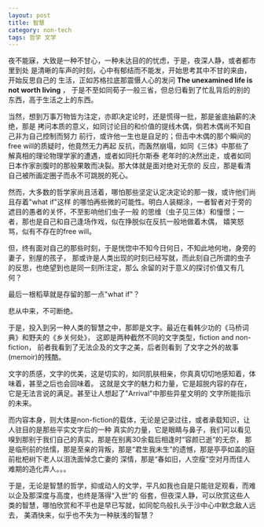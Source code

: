 ```yaml
---
layout: post
title: 智慧
category: non-tech
tags: 哲学 文学
---
```


夜不能寐，大致是一种不甘心，一种未达目的的忧虑，于是，夜深人静，或者都市里到处
是清晰的车声的时刻，心中有郁结而不能发，开始思考其中不甘的来由，开始反思自己的
生活，正如苏格拉底那震慑人心的发问 **The unexamined life is not worth living** ，
于是不至如同荀子一般三省，但总归看到了忙乱背后的别的东西，高于生活之上的东西。

当然，想到万事万物皆为注定，亦即决定论时，还是慌得一批，那是釜底抽薪的决绝，那是
拷问本质的意义，如同讨论目的和价值的提线木偶，倘若木偶尚不知自己非为自己控制而努力
前行，或许他一生也是自足的；但击中木偶的那个瞬间的free will的质疑时，他竟然无力再起
反抗，而轰然崩塌，如同《三体》中那些了解真相的理论物理学家的遭遇，或者如同托尔斯泰
老年时的决然出走，或者如同日本作家剖腹时的那般果敢而决裂。那大体就是面对绝对无奈的
反应，那是看清自己被所画定圈子而永不可跳脱的死心。

然而，大多数的哲学家尚且活着，哪怕那些坚定认定决定论的那一拨，或许他们尚且存着"what if"这样
的哪怕再些微的可能性。明白人装糊涂，一者智者对于旁的遮目的愚者的关怀，不至影响他们虫子一般
的思维（虫子见三体）和憧憬；一者，那也是自己和自己逢场作戏，似在挣脱似在反抗一般地做着木偶，
嬉笑怒骂，似有不存在的free will。

但，终有面对自己的那些时刻，于是恍惚中不知今日何日，不知此地何地，身旁的妻子，别屋的孩子，
那或许是人类出现的时刻已经写就，而此刻自己所谓的虫子的反思，也绝望到也是同一刻所注定，那么
余留的对于意义的探讨价值又有几何？

最后一根稻草就是存留的那一点"what if"？

悲从中来，不可断绝。

于是，投入到另一种人类的智慧之中，那即是文字。最近在看韩少功的《马桥词典》和野夫的《乡关何处》，
这即是两种截然不同的文字类型，fiction and non-fiction， 前者我看到了无法企及的文字之美，后者则看到
了文字之外的故事(memoir)的残酷。

文字的质感，文字的优美，这是切实的，如同肌肤相亲，你真真切切地感知着，体味着，甚至之后也会回味着。
这就是文字的魅力和力量，它是超脱内容的存在，它是无法言说的满足。甚至让人想起了"Arrival"中那些异星文明的
文字所能指示的未来。

而内容本身，则大体是non-fiction的载体，无论是记录过往，或者承载知识，让人驻目的是那些平实文字后的一种
真实的力量，它是眼睛与鼻子，我们可以看见嗅到那别于我们自己的真实，那是在别离30余载后相逢时“容颜已逝”的无奈，
那是临刑前的怯懦，那是至亲的背叛，那是“君生我未生”的遗憾，那是亭亭如盖的庭前枇杷树下老人以泪洗面悼念亡妻的
深情，那是“春如旧，人空瘦”空对月而佳人难期的造化弄人。。。

于是，无论是智慧的哲学，抑或动人的文学，平凡如我也自是只能驻足观看，而难以企及那深度与高度，也终是落得“入世”的
俗套，但夜深人静，可以欣赏这些人类的智慧，哪怕欣赏和不平也是早已写就，如同鸵鸟般扎头于沙中心中默念敌人远去，
美酒快来，似乎也不失为一种肤浅的智慧？



